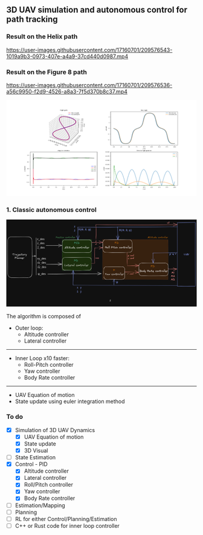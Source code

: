 ## 3D UAV simulation and autonomous control for path tracking
### Result on the Helix path
https://user-images.githubusercontent.com/17160701/209576543-1019a9b3-0973-407e-a4a9-37cd440d0987.mp4

### Result on the Figure 8 path
https://user-images.githubusercontent.com/17160701/209576536-a56c9950-f2d9-4526-a8a3-7f5d370b8c37.mp4

![Result Fig 8](docs/results_fig8_classic_control.png "")


### 1. Classic autonomous control  

![Controller Arch](docs/Controller%20Arch.png "")  

The algorithm is composed of  

- Outer loop:
    - Altitude controller
    - Lateral controller  
---
- Inner Loop x10 faster:
    - Roll-Pitch controller
    - Yaw controller
    - Body Rate controller  
---
- UAV Equation of motion
- State update using euler integration method

### To do
- [x] Simulation of 3D UAV Dynamics
    - [x] UAV Equation of motion
    - [x] State update
    - [x] 3D Visual
- [ ] State Estimation
- [x] Control - PID
    - [x] Altitude controller
    - [x] Lateral controller
    - [x] Roll/Pitch controller
    - [x] Yaw controller
    - [x] Body Rate controller
- [ ] Estimation/Mapping
- [ ] Planning
- [ ] RL for either Control/Planning/Estimation
- [ ] C++ or Rust code for inner loop controller
